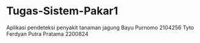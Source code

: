 # Tugas-Sistem-Pakar1
Aplikasi pendeteksi penyakit tanaman jagung
Bayu Purnomo 2104256 
Tyto Ferdyan Putra Pratama 2200824
